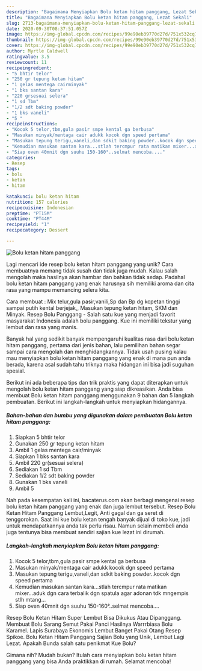 ```yaml
---
description: "Bagaimana Menyiapkan Bolu ketan hitam panggang, Lezat Sekali"
title: "Bagaimana Menyiapkan Bolu ketan hitam panggang, Lezat Sekali"
slug: 2713-bagaimana-menyiapkan-bolu-ketan-hitam-panggang-lezat-sekali
date: 2020-09-30T08:37:51.057Z
image: https://img-global.cpcdn.com/recipes/99e90eb39770d27d/751x532cq70/bolu-ketan-hitam-panggang-foto-resep-utama.jpg
thumbnail: https://img-global.cpcdn.com/recipes/99e90eb39770d27d/751x532cq70/bolu-ketan-hitam-panggang-foto-resep-utama.jpg
cover: https://img-global.cpcdn.com/recipes/99e90eb39770d27d/751x532cq70/bolu-ketan-hitam-panggang-foto-resep-utama.jpg
author: Myrtle Caldwell
ratingvalue: 3.5
reviewcount: 11
recipeingredient:
- "5 bhtir telor"
- "250 gr tepung ketan hitam"
- "1 gelas mentega cairminyak"
- "1 bks santan kara"
- "220 grsesuai selera"
- "1 sd Tbm"
- "1/2 sdt baking powder"
- "1 bks vaneli"
- "5 "
recipeinstructions:
- "Kocok 5 telor,tbm,gula pasir smpe kental ga berbusa"
- "Masukan minyak/mentaga cair adukk kocok dgn speed pertama"
- "Masukan tepung terigu,vaneli,dan sdkit baking powder..kocok dgn speed pertama"
- "Kemudian masukan santan kara...stlah tercmpur rata matikan mixer...aduk dgn cara terbalik dgn spatula agar adonan tdk mngempis stlh mtang..."
- "Siap oven 40mnit dgn suuhu 150-160°..selmat mencoba...."
categories:
- Resep
tags:
- bolu
- ketan
- hitam

katakunci: bolu ketan hitam 
nutrition: 157 calories
recipecuisine: Indonesian
preptime: "PT15M"
cooktime: "PT44M"
recipeyield: "1"
recipecategory: Dessert

---
```



![Bolu ketan hitam panggang](https://img-global.cpcdn.com/recipes/99e90eb39770d27d/751x532cq70/bolu-ketan-hitam-panggang-foto-resep-utama.jpg)

Lagi mencari ide resep bolu ketan hitam panggang yang unik? Cara membuatnya memang tidak susah dan tidak juga mudah. Kalau salah mengolah maka hasilnya akan hambar dan bahkan tidak sedap. Padahal bolu ketan hitam panggang yang enak harusnya sih memiliki aroma dan cita rasa yang mampu memancing selera kita.

Cara membuat : Mix telur,gula pasir,vanili,Sp dan Bp dg kcpetan tinggi sampai putih kental berjejak,, Masukan tepung ketan hitam, SKM dan Minyak. Resep Bolu Panggang - Salah satu kue yang menjadi favorit masyarakat Indonesia adalah bolu panggang. Kue ini memiliki tekstur yang lembut dan rasa yang manis.

Banyak hal yang sedikit banyak mempengaruhi kualitas rasa dari bolu ketan hitam panggang, pertama dari jenis bahan, lalu pemilihan bahan segar sampai cara mengolah dan menghidangkannya. Tidak usah pusing kalau mau menyiapkan bolu ketan hitam panggang yang enak di mana pun anda berada, karena asal sudah tahu triknya maka hidangan ini bisa jadi suguhan spesial.


Berikut ini ada beberapa tips dan trik praktis yang dapat diterapkan untuk mengolah bolu ketan hitam panggang yang siap dikreasikan. Anda bisa membuat Bolu ketan hitam panggang menggunakan 9 bahan dan 5 langkah pembuatan. Berikut ini langkah-langkah untuk menyiapkan hidangannya.

<!--inarticleads1-->

##### Bahan-bahan dan bumbu yang digunakan dalam pembuatan Bolu ketan hitam panggang:

1. Siapkan 5 bhtir telor
1. Gunakan 250 gr tepung ketan hitam
1. Ambil 1 gelas mentega cair/minyak
1. Siapkan 1 bks santan kara
1. Ambil 220 gr(sesuai selera)
1. Sediakan 1 sd Tbm
1. Sediakan 1/2 sdt baking powder
1. Gunakan 1 bks vaneli
1. Ambil 5 


Nah pada kesempatan kali ini, bacaterus.com akan berbagi mengenai resep bolu ketan hitam panggang yang enak dan juga lembut tersebut. Resep Bolu Ketan Hitam Panggang Lembut,Legit, Anti gagal dan ga seret di tenggorokan. Saat ini kue bolu ketan tengah banyak dijual di toko kue, jadi untuk mendapatkannya anda tak perlu risau. Namun selain membeli anda juga tentunya bisa membuat sendiri sajian kue lezat ini dirumah. 

<!--inarticleads2-->

##### Langkah-langkah menyiapkan Bolu ketan hitam panggang:

1. Kocok 5 telor,tbm,gula pasir smpe kental ga berbusa
1. Masukan minyak/mentaga cair adukk kocok dgn speed pertama
1. Masukan tepung terigu,vaneli,dan sdkit baking powder..kocok dgn speed pertama
1. Kemudian masukan santan kara...stlah tercmpur rata matikan mixer...aduk dgn cara terbalik dgn spatula agar adonan tdk mngempis stlh mtang...
1. Siap oven 40mnit dgn suuhu 150-160°..selmat mencoba....


Resep Bolu Ketan Hitam Super Lembut Bisa Dikukus Atau Dipanggang. Membuat Bolu Sarang Semut Pakai Panci Hasilnya Warrrbiasa Bolu Karamel. Lapis Surabaya Ekonomis Lembut Banget Pakai Otang Resep Spikoe. Bolu Ketan Hitam Panggang Sajian Bolu yang Unik, Lembut Lagi Lezat. Apakah Bunda salah satu penikmat Kue Bolu? 

Gimana nih? Mudah bukan? Itulah cara menyiapkan bolu ketan hitam panggang yang bisa Anda praktikkan di rumah. Selamat mencoba!
